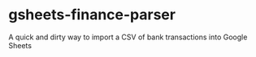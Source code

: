 # gsheets-finance-parser

A quick and dirty way to import a CSV of bank transactions into Google Sheets
